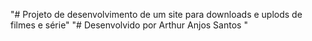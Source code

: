 "# Projeto de desenvolvimento de um site para downloads e uplods de filmes e série"
"# Desenvolvido por Arthur Anjos Santos "
